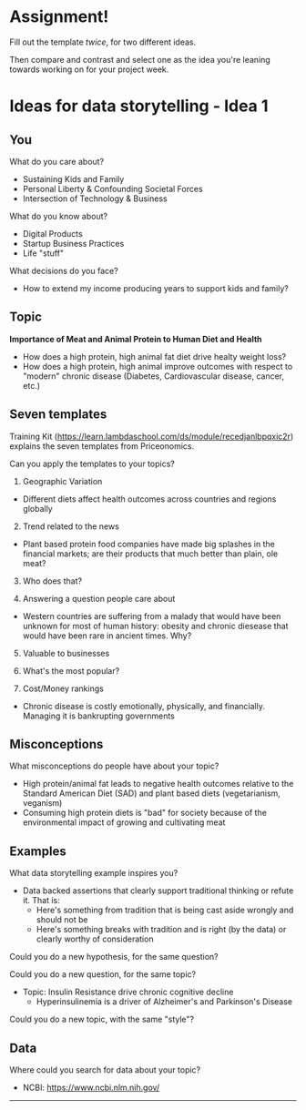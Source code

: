 # Assignment!

Fill out the template *twice*, for two different ideas.

Then compare and contrast and select one as the idea you're leaning towards
working on for your project week.


# Ideas for data storytelling - Idea 1

## You

What do you care about?

* Sustaining Kids and Family
* Personal Liberty & Confounding Societal Forces
* Intersection of Technology & Business


What do you know about?

* Digital Products
* Startup Business Practices
* Life "stuff"


What decisions do you face?

* How to extend my income producing years to support kids and family?

## Topic

**Importance of Meat and Animal Protein to Human Diet and Health**

* How does a high protein, high animal fat diet drive healty weight loss?
* How does a high protein, high animal improve outcomes with respect to "modern" chronic disease (Diabetes, Cardiovascular disease, cancer, etc.)

## Seven templates

Training Kit (https://learn.lambdaschool.com/ds/module/recedjanlbpqxic2r) explains the seven templates from Priceonomics.

Can you apply the templates to your topics? 

1. Geographic Variation

* Different diets affect health outcomes across countries and regions globally


2. Trend related to the news

* Plant based protein food companies have made big splashes in the financial markets; are their products that much better than plain, ole meat?


3. Who does that?


4. Answering a question people care about

* Western countries are suffering from a malady that would have been unknown for most of human history: obesity and chronic diesease that would have been rare in ancient times.  Why?


5. Valuable to businesses


6. What's the most popular?


7. Cost/Money rankings

* Chronic disease is costly emotionally, physically, and financially. Managing it is bankrupting governments


## Misconceptions

What misconceptions do people have about your topic?

* High protein/animal fat leads to negative health outcomes relative to the Standard American Diet (SAD) and plant based diets (vegetarianism, veganism)
* Consuming high protein diets is "bad" for society because of the environmental impact of growing and cultivating meat


## Examples

What data storytelling example inspires you?

* Data backed assertions that clearly support traditional thinking or refute it. That is:
    * Here's something from tradition that is being cast aside wrongly and should not be
    * Here's something breaks with tradition and is right (by the data) or clearly worthy of consideration


Could you do a new hypothesis, for the same question?


Could you do a new question, for the same topic?

* Topic: Insulin Resistance drive chronic cognitive decline
    * Hyperinsulinemia is a driver of Alzheimer's and Parkinson's Disease


Could you do a new topic, with the same "style"?


## Data

Where could you search for data about your topic?

* NCBI: https://www.ncbi.nlm.nih.gov/

---

